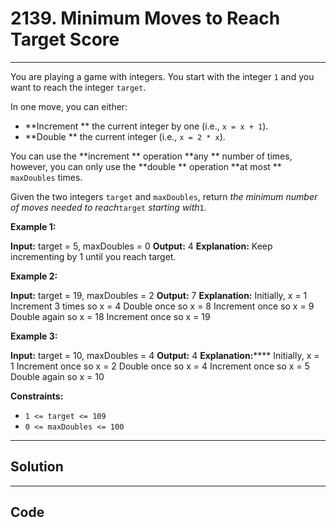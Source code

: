 # 2139. Minimum Moves to Reach Target Score

---

You are playing a game with integers. You start with the integer `1` and you want to reach the integer `target`.

In one move, you can either:

  * **Increment ** the current integer by one (i.e., `x = x + 1`).
  * **Double ** the current integer (i.e., `x = 2 * x`).



You can use the **increment ** operation **any ** number of times, however, you can only use the **double ** operation **at most ** `maxDoubles` times.

Given the two integers `target` and `maxDoubles`, return _the minimum number of moves needed to reach_`target` _starting with_`1`.

 

**Example 1:**


**Input:** target = 5, maxDoubles = 0
**Output:** 4
**Explanation:** Keep incrementing by 1 until you reach target.


**Example 2:**


**Input:** target = 19, maxDoubles = 2
**Output:** 7
**Explanation:** Initially, x = 1
Increment 3 times so x = 4
Double once so x = 8
Increment once so x = 9
Double again so x = 18
Increment once so x = 19


**Example 3:**


**Input:** target = 10, maxDoubles = 4
**Output:** 4
**Explanation:****** Initially, x = 1
Increment once so x = 2
Double once so x = 4
Increment once so x = 5
Double again so x = 10


 

**Constraints:**

  * `1 <= target <= 109`
  * `0 <= maxDoubles <= 100`

---

## Solution



---

## Code
```python


```